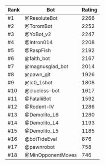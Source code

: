 Rank|Bot|Rating
---|---|---
#1|@ResoluteBot|2266
#2|@ToromBot|2252
#3|@YoBot_v2|2247
#4|@Intron014|2208
#5|@RaspFish|2192
#6|@faith_bot|2167
#7|@magnusglad_bot|2014
#8|@pawn_git|1926
#9|@lc0_1shot|1808
#10|@clueless-bot|1617
#11|@FataliiBot|1592
#12|@Rodent-IV|1286
#13|@Demolito_L6|1280
#14|@Demolito_L4|1193
#15|@Demolito_L5|1185
#16|@botTideEval|876
#17|@pawnrobot|758
#18|@MinOpponentMoves|746
